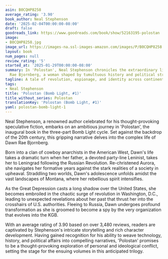 ```yaml
---
asin: B0CQHP8258
average_rating: '3.90'
book_author: Neal Stephenson
date: '2025-02-04T00:00:00-08:00'
draft: false
goodreads_link: https://www.goodreads.com/book/show/52163195-polostan
image:
- B0CQHP8258.jpg
image_url: https://images-na.ssl-images-amazon.com/images/P/B0CQHP8258.01._SCLZZZZZZZ.jpg
layout: book
num_pages: null
review_rating: '5'
started_at: '2025-01-29T00:00:00-08:00'
summary: In 'Polostan', Neal Stephenson chronicles the extraordinary life of Dawn
  Rae Bjornberg, a woman shaped by tumultuous history and political strife.
tagline: A tale of revolution, espionage, and identity across continents.
tags:
- Neal Stephenson
title: 'Polostan (Bomb Light, #1)'
title_without_series: Polostan
translationKey: 'Polostan (Bomb Light, #1)'
yaml: polostan-bomb-light-1
---
```


Neal Stephenson, a renowned author celebrated for his thought-provoking speculative fiction, embarks on an ambitious journey in 'Polostan', the inaugural book in the three-part Bomb Light cycle. Set against the backdrop of the 20th century, this gripping narrative delves into the complex life of Dawn Rae Bjornberg. 

Born into a clan of cowboy anarchists in the American West, Dawn's life takes a dramatic turn when her father, a devoted party-line Leninist, takes her to Leningrad following the Russian Revolution. Re-christened Aurora, she navigates her formative years against the stark realities of a society in upheaval. Straddling two worlds, Dawn's adolescence unfolds amidst the vast landscapes of Montana, where her rebellious spirit intensifies. 

As the Great Depression casts a long shadow over the United States, she becomes embroiled in the chaotic surge of revolution in Washington, D.C., leading to unexpected revelations about her past that thrust her into the crosshairs of U.S. authorities. Fleeing to Russia, Dawn undergoes profound transformation as she is groomed to become a spy by the very organization that evolves into the KGB. 

With an average rating of 3.90 based on over 3,480 reviews, readers are captivated by Stephenson's intricate storytelling and rich character development. Having gained recognition for his ability to weave technology, history, and political affairs into compelling narratives, 'Polostan' promises to be a thought-provoking exploration of personal and ideological conflict, setting the stage for the ensuing volumes in this anticipated trilogy.